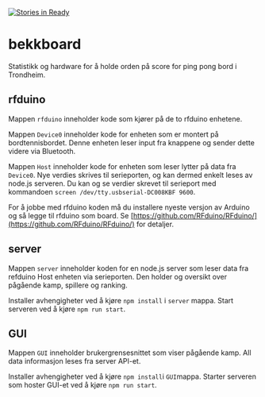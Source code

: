 [![Stories in Ready](https://badge.waffle.io/bekk/bekkboard.png?label=ready&title=Ready)](https://waffle.io/bekk/bekkboard)
# bekkboard

Statistikk og hardware for å holde orden på score for ping pong bord i Trondheim.

## rfduino
Mappen ``rfduino`` inneholder kode som kjører på de to rfduino enhetene.

Mappen ``Device0`` inneholder kode for enheten som er montert på bordtennisbordet. Denne enheten leser input fra knappene og sender dette videre via Bluetooth.

Mappen ``Host`` inneholder kode for enheten som leser lytter på data fra ``Device0``. Nye verdies skrives til serieporten, og kan dermed enkelt leses av node.js serveren. Du kan og se verdier skrevet til serieport med kommandoen ``screen /dev/tty.usbserial-DC008KBF 9600``.

For å jobbe med rfduino koden må du installere nyeste versjon av Arduino og så legge til rfduino som board. Se [https://github.com/RFduino/RFduino/](https://github.com/RFduino/RFduino/) for detaljer.

## server
Mappen ``server`` inneholder koden for en node.js server som leser data fra refduino Host enheten via serieporten. Den holder og oversikt over pågående kamp, spillere og ranking.

Installer avhengigheter ved å kjøre ``npm install`` i ``server`` mappa. Start serveren ved å kjøre ``npm run start``.

## GUI
Mappen ``GUI`` inneholder brukergrensesnittet som viser pågående kamp. All data informasjon leses fra server API-et.

Installer avhengigheter ved å kjøre ``npm install``i ``GUI``mappa. Starter serveren som hoster GUI-et ved å kjøre ``npm run start``.

